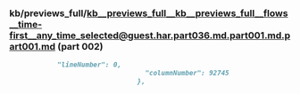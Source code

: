 ### kb/previews_full/kb__previews_full__kb__previews_full__flows__time-first__any_time_selected@guest.har.part036.md.part001.md.part001.md (part 002)

```md
            "lineNumber": 0,
                                  "columnNumber": 92745
                                },
       
```

```
